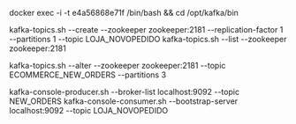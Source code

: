 docker exec -i -t e4a56868e71f /bin/bash  && cd /opt/kafka/bin

kafka-topics.sh --create --zookeeper zookeeper:2181 --replication-factor 1 --partitions 1 --topic LOJA_NOVOPEDIDO
kafka-topics.sh --list --zookeeper zookeeper:2181

kafka-topics.sh --alter --zookeeper zookeeper:2181 --topic ECOMMERCE_NEW_ORDERS --partitions 3


kafka-console-producer.sh --broker-list localhost:9092 --topic NEW_ORDERS
kafka-console-consumer.sh --bootstrap-server localhost:9092 --topic LOJA_NOVOPEDIDO